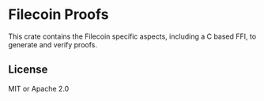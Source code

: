 # Filecoin Proofs

This crate contains the Filecoin specific aspects, including a C based FFI, to generate
and verify proofs.


## License

MIT or Apache 2.0
